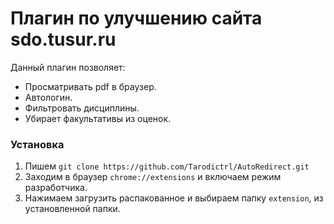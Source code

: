 # Плагин по улучшению сайта sdo.tusur.ru

Данный плагин позволяет:
- Просматривать pdf в браузер.
- Автологин.
- Фильтровать дисциплины.
- Убирает факультативы из оценок.
### Установка

1) Пишем ```git clone https://github.com/Tarodictrl/AutoRedirect.git```
2) Заходим в браузер ```chrome://extensions``` и включаем режим разработчика.
3) Нажимаем загрузить распакованное и выбираем папку ```extension```, из установленной папки.

